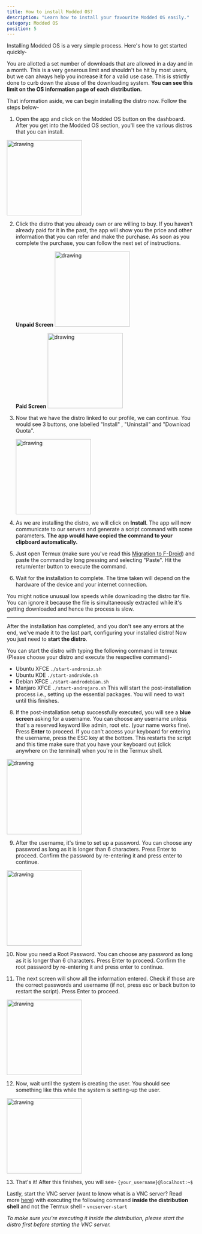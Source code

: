 ```yaml
---
title: How to install Modded OS?
description: "Learn how to install your favourite Modded OS easily."
category: Modded OS
position: 5
---
```


Installing Modded OS is a very simple process. Here's how to get started quickly-

<alert type="info">You are allotted a set number of downloads that are allowed in a day and in a month. This is a very
generous limit and shouldn't be hit by most users, but we can always help you increase it for a valid use case. This is
strictly done to curb down the abuse of the downloading system. **You can see this limit on the OS information page of
each distribution.**</alert>

That information aside, we can begin installing the distro now. Follow the steps below-

1. Open the app and click on the Modded OS button on the dashboard. After you get into the Modded OS section, you'll see
   the various distros that you can install.

<img src="/images/modded_os_selection.png" alt="drawing" width="200"/>

2. Click the distro that you already own or are willing to buy. If you haven't already paid for it in the past, the app
   will show you the price and other information that you can refer and make the purchase. As soon as you complete the
   purchase, you can follow the next set of instructions.
        
    **Unpaid Screen**
    <img src="/images/modded_os_unpaid.png" alt="drawing" width="200"/>
   
    **Paid Screen**
   <img src="/images/modded_os_install_screen.png" alt="drawing" width="200"/>

[comment]: <> (   <alert type="success">For more information on in-app purchases and commerce on the Andronix app, refer)

[comment]: <> (   to [this section]&#40;&#41;.</alert>)

3. Now that we have the distro linked to our profile, we can continue. You would see 3 buttons, one labelled "Install"
   , "Uninstall" and "Download Quota".

    <img src="/images/modded_os_install_screen.png" alt="drawing" width="200"/>

4. As we are installing the distro, we will click on **Install**. The app will now communicate to our servers and
   generate a script command with some parameters. **The app would have copied the command to your clipboard
   automatically.**

5. Just open Termux (make sure you've read this [Migration to F-Droid](/termux/migrating-to-f-droid)) and paste the
   command by long pressing and selecting "Paste". Hit the return/enter button to execute the command.

6. Wait for the installation to complete. The time taken will depend on the hardware of the device and your internet
   connection.

<alert type="info">You might notice unusual low speeds while downloading the distro tar file. You can ignore it because
the file is simultaneously extracted while it's getting downloaded and hence the process is slow.</alert>

___________________

After the installation has completed, and you don't see any errors at the end, we've made it to the last part,
configuring your installed distro! Now you just need to **start the distro**.

You can start the distro with typing the following command in termux (Please choose your distro and execute the
respective command)-

* Ubuntu XFCE `./start-andronix.sh`
* Ubuntu KDE `./start-androkde.sh`
* Debian XFCE `./start-androdebian.sh`
* Manjaro XFCE `./start-androjaro.sh`
  This will start the post-installation process i.e., setting up the essential packages. You will need to wait until
  this finishes.

8. If the post-installation setup successfully executed, you will see a **blue screen** asking for a username. You can
   choose any username unless that's a reserved keyword like admin, root etc. (your name works fine). Press **Enter** to
   proceed. <alert type="info">If you can't access your keyboard for entering the username, press the ESC key at the
   bottom. This restarts the script and this time make sure that you have your keyboard out (click anywhere on the
   terminal) when you're in the Termux shell.</alert>

<img src="/images/username_user.png" alt="drawing" width="200"/>


9. After the username, it's time to set up a password. You can choose any password as long as it is longer than 6
   characters. Press Enter to proceed. Confirm the password by re-entering it and press enter to continue.

<img src="/images/pass_user.png" alt="drawing" width="200"/>


10. Now you need a Root Password. You can choose any password as long as it is longer than 6 characters. Press Enter to
    proceed. Confirm the root password by re-entering it and press enter to continue.


11. The next screen will show all the information entered. Check if those are the correct passwords and username (if
    not, press esc or back button to restart the script). Press Enter to proceed.

<img src="/images/confirm_user.png" alt="drawing" width="200"/>



12. Now, wait until the system is creating the user. You should see something like this while the system is setting-up
    the user.

<img src="/images/user_creation_moddedos.png" alt="drawing" width="200"/>


13. That's it! After this finishes, you will see- ```{your_username}@localhost:~$```


Lastly, start the VNC server (want to know what is a VNC server? Read more [here](/vnc/vnc-basics)) with executing the following
command **inside the distribution shell** and not the Termux shell - ```vncserver-start```

_To make sure you're executing it inside the distribution, please start the distro first before starting the VNC
server._



